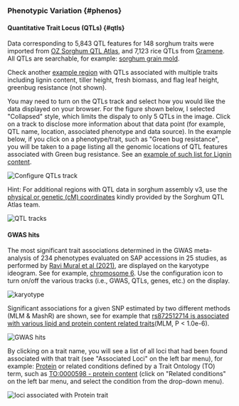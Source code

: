 ### Phenotypic Variation {#phenos}

#### Quantitative Trait Locus (QTLs) {#qtls}
 
Data corresponding to 5,843 QTL features for 148 sorghum traits were imported from [OZ Sorghum QTL Atlas](https://aussorgm.org.au/sorghum-qtl-atlas/), and 7,123 rice QTLs from [Gramene](https://www.gramene.org/). All QTLs are searchable, for example: [sorghum grain mold](https://sorghumbase.org/genes?filters=%7B%22status%22:%22init%22,%22operation%22:%22AND%22,%22negate%22:false,%22marked%22:false,%22leftIdx%22:0,%22rightIdx%22:3,%22children%22:%5B%7B%22fq_field%22:%22QTL_TO__ancestors%22,%22fq_value%22:%2220008%22,%22name%22:%22sorghum%20grain%20mold%22,%22category%22:%22QTLs%22,%22leftIdx%22:1,%22rightIdx%22:2,%22negate%22:false,%22showMenu%22:false,%22marked%22:true%7D%5D,%22showMarked%22:true,%22showMenu%22:false,%22moveCopyMode%22:%22%22,%22searchOffset%22:0,%22rows%22:20%7D&genomes=).

Check another [example region](https://ensembl.sorghumbase.org/Sorghum_bicolor/Location/View?db=core;g=SORBI_3006G095600;r=7:61190510-61277060;sv=nsv856002;svf=54084;t=OQU81659;vdb=variation) with QTLs associated with multiple traits including lignin content, tiller height, fresh biomass, and flag leaf height, greenbug resistance (not shown).

You may need to turn on the QTLs track and select how you would like the data displayed on your browser. For the figure shown below, I selected "Collapsed" style, which limits the dispaly to only 5 QTLs in the image. Click on a track to disclose more information about that data point (for example, QTL name, location, associated phenotype and data source). In the example below, if you click on a phenotype/trait, such as "Green bug resistance", you will be taken to a page listing all the genomic locations of QTL features associated with Green bug resistance. See an [example of such list for Lignin content](https://ensembl.sorghumbase.org/Sorghum_bicolor/Phenotype/Locations?ph=97).

![Configure QTLs track](qtls_configure.png)

Hint: For additional regions with QTL data in sorghum assembly v3, use the [physical or genetic (cM) coordinates](http://aussorgm.org.au/dev/wp-content/uploads/2018/08/Consensus-Map_cM-and-bp-coordinates.xlsx) kindly provided by the Sorghum QTL Atlas team.

![QTL tracks](images/qtl_tracks.png)

#### GWAS hits

The most significant trait associations determined in the GWAS meta-analysis of 234 phenotypes evaluated on SAP accessions in 25 studies, as performed by [Ravi Mural et al (2021)](https://www.sorghumbase.org/post/inadvertent-introgression-pleiotropy-and-the-sorghum-genome), are displayed on the karyotype ideogram. See for example, [chromosome 6](https://ensembl.sorghumbase.org/Sorghum_bicolor/Location/Chromosome?r=6:57678033-61277060). Use the configuration icon to turn on/off the various tracks (i.e., GWAS, QTLs, genes, etc.) on the display.

![karyotype](images/karyotype_chr6.png)

Significant associations for a given SNP estimated by two different methods (MLM & MashR) are shown, see for example that [rs872512714 is associated with various lipid and protein content related traits](https://ensembl.sorghumbase.org/Sorghum_bicolor/Variation/Phenotype?db=core;r=2:57664706-57664706;source=EVA;v=rs872512714;vdb=variation;vf=32471764)(MLM, P < 1.0e-6).

![GWAS hits](images/rsid_phenos.png)

By clicking on a trait name, you will see a list of all loci that had been found associated with that trait (see "Associated Loci" on the left bar menu), for example: [Protein](https://ensembl.sorghumbase.org/Sorghum_bicolor/Phenotype/Locations?db=core;name=Protein;ph=319;r=2:57664706-57664706;v=rs872512714;vdb=variation;vf=32471764) or related conditions defined by a Trait Ontology (TO) term, such as [TO:0000598 - protein content](https://ensembl.sorghumbase.org/Sorghum_bicolor/Phenotype/RelatedConditions?r=2%3A57664706-57664706&db=core&vf=32471764&ph=319&vdb=variation&v=rs872512714&oa=TO%3A0000598) (click on "Related conditions" on the left bar menu, and select the condition from the drop-down menu).


![loci associated with Protein trait](images/protein_gwas.png)



